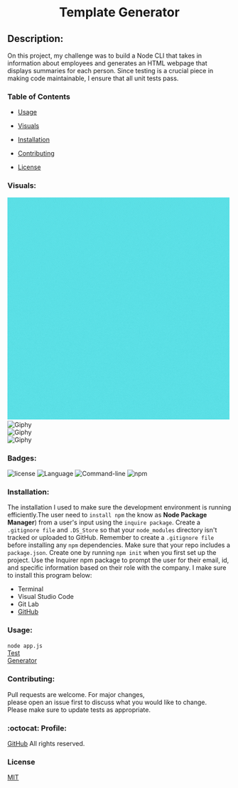 
<h1 align="center"> Template Generator</h1>


## Description:
On this project, my challenge was to build a Node CLI that takes in information about employees and generates an HTML webpage that displays summaries for each person. Since testing is a crucial piece in making code maintainable, I ensure that all unit tests pass.


### Table of Contents 

* [Usage](#Usage)

* [Visuals](#Visuals)

* [Installation](#Installation)

* [Contributing](#Contributing)

* [License](#License)


### Visuals:
![Giphy](Develop/output/Team.gif)
![Giphy](Develop/output/generate.gif)<br>
![Giphy](Develop/output/giphy_app.gif)<br>
![Giphy](Develop/output/Test.gif)<br>


### Badges:
![license](https://img.shields.io/badge/license-MIT-blue.svg)
![Language](https://img.shields.io/badge/Languages-HTML,CSS,Jquery,Nodes-violet.svg)
![Command-line](https://img.shields.io/badge/Command-line-blueviolet.svg)
![npm](https://img.shields.io/badge/npm-red.svg)

### Installation:

The installation I used to make sure the development environment is running efficiently.The user need to ```install npm``` the know as **Node Package Manager**) from a user's input using the ```inquire package```. Create a ```.gitignore file``` and ```.DS_Store``` so that your ```node_modules``` directory isn't tracked or uploaded to GitHub. Remember to create a ```.gitignore file``` before installing any ```npm``` dependencies. Make sure that your repo includes a ```package.json```. Create one by running ```npm init``` when you first set up the project. Use the Inquirer npm package to prompt the user for their email, id, and specific information based on their role with the company. I make sure to install this program below:


* Terminal
* Visual Studio Code
* Git Lab
* [GitHub](https://github.com/adpir/Template_Generator)


### Usage:
```node app.js``` <br>
[Test](https://drive.google.com/file/d/1by8STVkO-QmqVjUmhqApu4m6RJNaIIE7/view?usp=sharing)<br>
[Generator](https://drive.google.com/file/d/1Llrre2TZEPmGzk4r7GG8h3G7rx_tB8kY/view?usp=sharing)



### Contributing:
Pull requests are welcome. For major changes,<br>
please open an issue first to discuss what you would like to change.<br>
Please make sure to update tests as appropriate.

### :octocat: Profile:

[GitHub](https://github.com/adpir?tab=repositories) All rights reserved.


### License
[MIT](https://github.com/adpir/Template_Generator/blob/main/LICENSE) 

